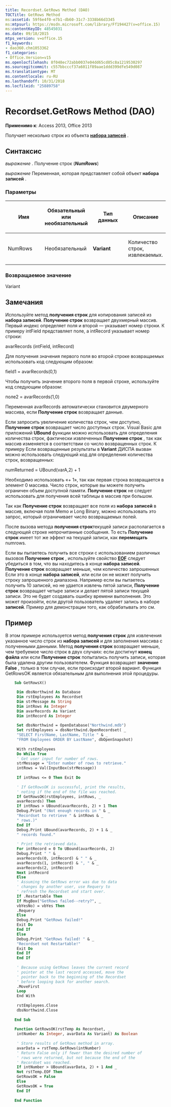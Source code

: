 ```yaml
---
title: Recordset.GetRows Method (DAO)
TOCTitle: GetRows Method
ms:assetid: 59f6e4f0-e7b1-db60-31c7-3338b66d3345
ms:mtpsurl: https://msdn.microsoft.com/library/Ff194427(v=office.15)
ms:contentKeyID: 48545031
ms.date: 09/18/2015
mtps_version: v=office.15
f1_keywords:
- dao360.chm1053362
f1_categories:
- Office.Version=v15
ms.openlocfilehash: 8f048ec72abb0037e04dd65cd85c8a1219530297
ms.sourcegitcommit: c557bbcccf37a6011f89aae1ddd399dfe549d087
ms.translationtype: MT
ms.contentlocale: ru-RU
ms.lasthandoff: 10/31/2018
ms.locfileid: "25889758"
---
```

# <a name="recordsetgetrows-method-dao"></a>Recordset.GetRows Method (DAO)


**Применимо к**: Access 2013, Office 2013

Получает несколько строк из объекта **[набора записей](recordset-object-dao.md)** .

## <a name="syntax"></a>Синтаксис

*выражение* . Получение строк (***NumRows***)

*выражение* Переменная, которая представляет собой объект **набора записей** .

### <a name="parameters"></a>Параметры

<table>
<colgroup>
<col style="width: 25%" />
<col style="width: 25%" />
<col style="width: 25%" />
<col style="width: 25%" />
</colgroup>
<thead>
<tr class="header">
<th><p>Имя</p></th>
<th><p>Обязательный или необязательный</p></th>
<th><p>Тип данных</p></th>
<th><p>Описание</p></th>
</tr>
</thead>
<tbody>
<tr class="odd">
<td><p>NumRows</p></td>
<td><p>Необязательный</p></td>
<td><p><strong>Variant</strong></p></td>
<td><p>Количество строк, извлекаемых.</p></td>
</tr>
</tbody>
</table>


### <a name="return-value"></a>Возвращаемое значение

Variant

## <a name="remarks"></a>Замечания

Используйте метод **получения строк** для копирования записей из **набора записей**. **Получение строк** возвращает двухмерный массив. Первый индекс определяет поля и второй — указывает номер строки. К примеру intField представляет поле, а intRecord указывает номер строки:

avarRecords (intField, intRecord)

Для получения значения первого поля во второй строке возвращаемых использовать код следующим образом:

field1 = avarRecords(0,1)

Чтобы получить значение второго поля в первой строке, используйте код следующим образом:

поле2 = avarRecords(1,0)

Переменная avarRecords автоматически становится двумерного массива, если **Получение строк** возвращает данные.

Если запросить увеличение количества строк, чем доступно, **Получение строк** возвращает число доступных строк. Visual Basic для приложений **UBound** функции можно использовать для определения количества строк, фактически извлеченных **Получение строк** , так как массив изменяется в соответствии со число возвращенных строк. К примеру Если возвращенные результаты в **Variant** ДИСПА вызван можно использовать следующий код для определения количества строк, возвращенных:

numReturned = UBound(varA,2) + 1

Необходимо использовать «+ 1», так как первая строка возвращается в элемент 0 массива. Число строк, которые вы можете получить ограничен объем доступной памяти. **Получение строк** не следует использовать для получения всей таблицы в массив при большом.

Так как **Получение строк** возвращает все поля из **набора записей** в массив, включая поля Memo и Long Binary, можно использовать это запрос, который ограничивает число возвращаемых полей.

После вызова метода **получения строк**текущей записи располагается в следующей строке непрочитанные сообщения. То есть **Получение строк** имеет тот же эффект на текущей записи, как **перемещать** numrows.

Если вы пытаетесь получить все строки с использованием различных вызовов **Получение строк** , используйте свойство **[EOF](recordset-eof-property-dao.md)** следует убедиться в том, что вы находитесь в конце **набора записей**. **Получение строк** возвращает меньше, чем количество запрошенных Если это в конце **набора записей**, или если он не может получить строку запрошенного диапазона. Например если вы пытаетесь получить 10 записей, но не удается извлечь пятой записи, **Получение строк** возвращает четыре записи и делает пятой записи текущей записи. Это не будет создавать ошибку времени выполнения. Это может произойти, если другой пользователь удаляет запись в наборе **записей**. Пример для демонстрации того, как обрабатывать это см.

## <a name="example"></a>Пример

В этом примере используется метод **получения строк** для извлечения указанное число строк из **набора записей** и для заполнения массива с полученными данными. Метод **получения строк** возвращает меньше, чем требуемое число строк в двух случаях: если достигнут **конец файла** или если **Получение строк** попытались получить записи, которая была удалена другим пользователем. Функция возвращает **значение False** , только в том случае, если происходит второй вариант. Функция GetRowsOK является обязательным для выполнения этой процедуры.

```vb
    Sub GetRowsX() 
     
     Dim dbsNorthwind As Database 
     Dim rstEmployees As Recordset 
     Dim strMessage As String 
     Dim intRows As Integer 
     Dim avarRecords As Variant 
     Dim intRecord As Integer 
     
     Set dbsNorthwind = OpenDatabase("Northwind.mdb") 
     Set rstEmployees = dbsNorthwind.OpenRecordset( _ 
     "SELECT FirstName, LastName, Title " & _ 
     "FROM Employees ORDER BY LastName", dbOpenSnapshot) 
     
     With rstEmployees 
     Do While True 
     ' Get user input for number of rows. 
     strMessage = "Enter number of rows to retrieve." 
     intRows = Val(InputBox(strMessage)) 
     
     If intRows <= 0 Then Exit Do 
     
     ' If GetRowsOK is successful, print the results, 
     ' noting if the end of the file was reached. 
     If GetRowsOK(rstEmployees, intRows, _ 
     avarRecords) Then 
     If intRows > UBound(avarRecords, 2) + 1 Then 
     Debug.Print "(Not enough records in " & _ 
     "Recordset to retrieve " & intRows & _ 
     " rows.)" 
     End If 
     Debug.Print UBound(avarRecords, 2) + 1 & _ 
     " records found." 
     
     ' Print the retrieved data. 
     For intRecord = 0 To UBound(avarRecords, 2) 
     Debug.Print " " & _ 
     avarRecords(0, intRecord) & " " & _ 
     avarRecords(1, intRecord) & ", " & _ 
     avarRecords(2, intRecord) 
     Next intRecord 
     Else 
     ' Assuming the GetRows error was due to data 
     ' changes by another user, use Requery to 
     ' refresh the Recordset and start over. 
     If .Restartable Then 
     If MsgBox("GetRows failed--retry?", _ 
     vbYesNo) = vbYes Then 
     .Requery 
     Else 
     Debug.Print "GetRows failed!" 
     Exit Do 
     End If 
     Else 
     Debug.Print "GetRows failed! " & _ 
     "Recordset not Restartable!" 
     Exit Do 
     End If 
     End If 
     
     ' Because using GetRows leaves the current record 
     ' pointer at the last record accessed, move the 
     ' pointer back to the beginning of the Recordset 
     ' before looping back for another search. 
     .MoveFirst 
     Loop 
     End With 
     
     rstEmployees.Close 
     dbsNorthwind.Close 
     
    End Sub 
     
    Function GetRowsOK(rstTemp As Recordset, _ 
     intNumber As Integer, avarData As Variant) As Boolean 
     
     ' Store results of GetRows method in array. 
     avarData = rstTemp.GetRows(intNumber) 
     ' Return False only if fewer than the desired number of 
     ' rows were returned, but not because the end of the 
     ' Recordset was reached. 
     If intNumber > UBound(avarData, 2) + 1 And _ 
     Not rstTemp.EOF Then 
     GetRowsOK = False 
     Else 
     GetRowsOK = True 
     End If 
     
    End Function
```

